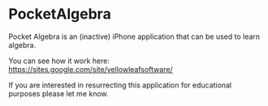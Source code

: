 # PocketAlgebra
Pocket Algebra is an (inactive) iPhone application that can be used to learn algebra.

You can see how it work here: https://sites.google.com/site/yellowleafsoftware/ 

If you are interested in resurrecting this application for educational purposes please let me know. 
